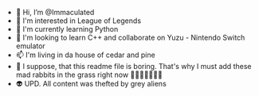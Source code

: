 - 👋 Hi, I’m @Immaculated
- 👀 I'm interested in League of Legends
- 🌱 I'm currently learning Python
- 💞️ I'm looking to learn C++ and collaborate on Yuzu - Nintendo Switch emulator
- 📫 I'm living in da house of cedar and pine
- 🐇 I suppose, that this readme file is boring. That's why I must add these mad rabbits in the grass right now 🌿🐇🌿🐇🌿🐇🌿
- 👽 UPD. All content was thefted by grey aliens
<!---
Immaculated/Immaculated is a ✨ special ✨ repository because its `README.md` (this file) appears on your GitHub profile.
You can click the Preview link to take a look at your changes.
--->
